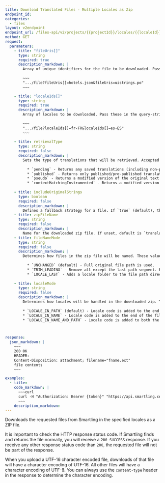 ```yaml
---
title: Download Translated Files - Multiple Locales as Zip
endpoint_id:
categories:
  - files
layout: v2endpoint
endpoint_url: /files-api/v2/projects/{{projectId}}/locales/{{localeId}}/file
method: GET
request:
  parameters:
    - title: "fileUris[]"
      type: string
      required: true
      description_markdown: |
        Array of unique identifiers for the file to be downloaded. Pass these in the query-string in PHP array style, like:
        
        ~~~
        ".../file?fileUris[]=hotels.json&fileUris=uistrings.po"
        ~~~

    - title: "localeIds[]"
      type: string
      required: true
      description_markdown: |
        Array of locales to be downloaded. Pass these in the query-string in PHP style, like:
        
        ~~~
        ".../file?localeIds[]=fr-FR&localeIds[]=es-ES"
        ~~~
         
    - title: retrievalType
      type: string
      required: false
      description_markdown: |
        Sets the type of translations that will be retrieved. Accepted values are:
          
          * `pending` - Returns any saved translations (including non-published translations).  
          * `published` - Returns only published/pre-published translations.  
          * `pseudo` - Returns a modified version of the original text with additional characters inserted to expand the text. For example, the uploaded string `This is a sample string`, will be returned as `T~hís ~ís á s~ámpl~é str~íñg`. Pseudo translations enable you to test how a longer string integrates into your application.  
          * `contextMatchingInstrumented` - Returns a modified version of the original file with strings wrapped in a non-visible Unicode symbols that can later be recognized and matched by the [Chrome Context Capture Extension](/knowledge-base/articles/capture-context-from-webpages-chrome-context-capture-extension/#improve-context-matching-with-instrumented-files.).  
          
    - title: includeOriginalStrings
      type: boolean
      required: false
      description_markdown: |
        Defines a fallback strategy for a file. If `true` (default), the original string will be returned for any string without a translation. If set to `false`, untranslated strings will not be included in the download. Depending on the filetype, an empty string may be returned or the untranslated element or key/value pair may be stripped from the file. See the documentation for the filetype you are using for more info. This parameter is only supported for Android XML, iOS Strings, YAML, Gettext, Java Properties, XLIFF, JSON and Custom XML files.
    - title: zipFileName
      type: string
      required: false
      description_markdown: |
        Name for the downloaded zip file. If unset, default is `translations.zip`.
    - title: fileNameMode
      type: string
      required: false
      description_markdown: |
        Determines how files in the zip file will be named. These values are case sensitive:
        
          * `UNCHANGED` (default) - Full original file path is used.  
          * `TRIM_LEADING` - Remove all except the last path segment. For example, `/strings/hotels.json` becomes `hotels.json`.  
          * `LOCALE_LAST` - Adds a locale folder to the file path directly before the filename. For example, in the 'French (France)' locale, `/strings/hotels.json` becomes `/strings/fr-FR/hotels.json`.  
          
    - title: localeMode
      type: string
      required: false
      description_markdown: |
        Determines how locales will be handled in the downloaded zip. These values are case sensitive:
        
        * `LOCALE_IN_PATH` (default) - Locale code is added to the end of the file path. For example, in the 'French (France)' locale, `/strings/hotels.json` becomes `/strings/fr-FR/hotels.json`.  
        * `LOCALE_IN_NAME` - Locale code is added to the end of the filename. For example, in the 'French (France)' locale, `/strings/hotels.json` becomes `/strings/hotels_fr-FR.json`.  
        * `LOCALE_IN_NAME_AND_PATH` - Locale code is added to both the path and the filename. For example, in the 'French (France)' locale, `/strings/hotels.json` becomes `/strings/fr-FR/hotels_fr-FR.json`.  



response:
  json_markdown: |
    ~~~
    200 OK
    HEADER:
    Content-Disposition: attachment; filename="fname.ext"
    file contents
    ~~~

examples:
  - title:
    code_markdown: |
      ~~~curl
      curl -H "Authorization: Bearer {token}" "https://api.smartling.com/files-api/v2/projects/{projectId}/file?fileUri={your-file-URI}"
      ~~~
    description_markdown:
---
```


Downloads the requested files from Smartling in the specified locales as a ZIP file.

It is important to check the HTTP response status code. If Smartling finds and returns the file normally, you will receive a `200 SUCCESS` response. If you receive any other response status code than `200`, the requested file will not be part of the response.

When you upload a UTF-16 character encoded file, downloads of that file will have a character encoding of UTF-16. All other files will have a character encoding of UTF-8. You can always use the `content-type` header in the response to determine the character encoding.